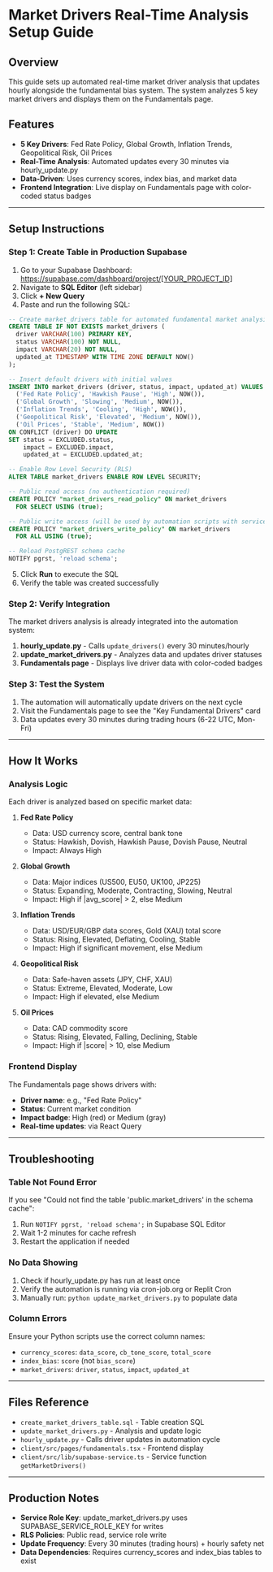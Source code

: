 # Market Drivers Real-Time Analysis Setup Guide

## Overview
This guide sets up automated real-time market driver analysis that updates hourly alongside the fundamental bias system. The system analyzes 5 key market drivers and displays them on the Fundamentals page.

## Features
- **5 Key Drivers**: Fed Rate Policy, Global Growth, Inflation Trends, Geopolitical Risk, Oil Prices
- **Real-Time Analysis**: Automated updates every 30 minutes via hourly_update.py
- **Data-Driven**: Uses currency scores, index bias, and market data
- **Frontend Integration**: Live display on Fundamentals page with color-coded status badges

---

## Setup Instructions

### Step 1: Create Table in Production Supabase

1. Go to your Supabase Dashboard: https://supabase.com/dashboard/project/[YOUR_PROJECT_ID]
2. Navigate to **SQL Editor** (left sidebar)
3. Click **+ New Query**
4. Paste and run the following SQL:

```sql
-- Create market_drivers table for automated fundamental market analysis
CREATE TABLE IF NOT EXISTS market_drivers (
  driver VARCHAR(100) PRIMARY KEY,
  status VARCHAR(100) NOT NULL,
  impact VARCHAR(20) NOT NULL,
  updated_at TIMESTAMP WITH TIME ZONE DEFAULT NOW()
);

-- Insert default drivers with initial values
INSERT INTO market_drivers (driver, status, impact, updated_at) VALUES
  ('Fed Rate Policy', 'Hawkish Pause', 'High', NOW()),
  ('Global Growth', 'Slowing', 'Medium', NOW()),
  ('Inflation Trends', 'Cooling', 'High', NOW()),
  ('Geopolitical Risk', 'Elevated', 'Medium', NOW()),
  ('Oil Prices', 'Stable', 'Medium', NOW())
ON CONFLICT (driver) DO UPDATE 
SET status = EXCLUDED.status, 
    impact = EXCLUDED.impact,
    updated_at = EXCLUDED.updated_at;

-- Enable Row Level Security (RLS)
ALTER TABLE market_drivers ENABLE ROW LEVEL SECURITY;

-- Public read access (no authentication required)
CREATE POLICY "market_drivers_read_policy" ON market_drivers
  FOR SELECT USING (true);

-- Public write access (will be used by automation scripts with service role)
CREATE POLICY "market_drivers_write_policy" ON market_drivers
  FOR ALL USING (true);

-- Reload PostgREST schema cache
NOTIFY pgrst, 'reload schema';
```

5. Click **Run** to execute the SQL
6. Verify the table was created successfully

### Step 2: Verify Integration

The market drivers analysis is already integrated into the automation system:

1. **hourly_update.py** - Calls `update_drivers()` every 30 minutes/hourly
2. **update_market_drivers.py** - Analyzes data and updates driver statuses
3. **Fundamentals page** - Displays live driver data with color-coded badges

### Step 3: Test the System

1. The automation will automatically update drivers on the next cycle
2. Visit the Fundamentals page to see the "Key Fundamental Drivers" card
3. Data updates every 30 minutes during trading hours (6-22 UTC, Mon-Fri)

---

## How It Works

### Analysis Logic

Each driver is analyzed based on specific market data:

1. **Fed Rate Policy**
   - Data: USD currency score, central bank tone
   - Status: Hawkish, Dovish, Hawkish Pause, Dovish Pause, Neutral
   - Impact: Always High

2. **Global Growth**
   - Data: Major indices (US500, EU50, UK100, JP225)
   - Status: Expanding, Moderate, Contracting, Slowing, Neutral
   - Impact: High if |avg_score| > 2, else Medium

3. **Inflation Trends**
   - Data: USD/EUR/GBP data scores, Gold (XAU) total score
   - Status: Rising, Elevated, Deflating, Cooling, Stable
   - Impact: High if significant movement, else Medium

4. **Geopolitical Risk**
   - Data: Safe-haven assets (JPY, CHF, XAU)
   - Status: Extreme, Elevated, Moderate, Low
   - Impact: High if elevated, else Medium

5. **Oil Prices**
   - Data: CAD commodity score
   - Status: Rising, Elevated, Falling, Declining, Stable
   - Impact: High if |score| > 10, else Medium

### Frontend Display

The Fundamentals page shows drivers with:
- **Driver name**: e.g., "Fed Rate Policy"
- **Status**: Current market condition
- **Impact badge**: High (red) or Medium (gray)
- **Real-time updates**: via React Query

---

## Troubleshooting

### Table Not Found Error
If you see "Could not find the table 'public.market_drivers' in the schema cache":
1. Run `NOTIFY pgrst, 'reload schema';` in Supabase SQL Editor
2. Wait 1-2 minutes for cache refresh
3. Restart the application if needed

### No Data Showing
1. Check if hourly_update.py has run at least once
2. Verify the automation is running via cron-job.org or Replit Cron
3. Manually run: `python update_market_drivers.py` to populate data

### Column Errors
Ensure your Python scripts use the correct column names:
- `currency_scores`: `data_score`, `cb_tone_score`, `total_score`
- `index_bias`: `score` (not `bias_score`)
- `market_drivers`: `driver`, `status`, `impact`, `updated_at`

---

## Files Reference

- `create_market_drivers_table.sql` - Table creation SQL
- `update_market_drivers.py` - Analysis and update logic
- `hourly_update.py` - Calls driver updates in automation cycle
- `client/src/pages/fundamentals.tsx` - Frontend display
- `client/src/lib/supabase-service.ts` - Service function `getMarketDrivers()`

---

## Production Notes

- **Service Role Key**: update_market_drivers.py uses SUPABASE_SERVICE_ROLE_KEY for writes
- **RLS Policies**: Public read, service role write
- **Update Frequency**: Every 30 minutes (trading hours) + hourly safety net
- **Data Dependencies**: Requires currency_scores and index_bias tables to exist
